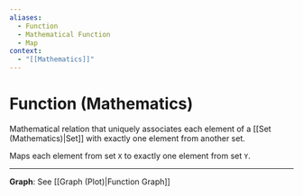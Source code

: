 ```yaml
---
aliases:
  - Function
  - Mathematical Function
  - Map
context:
  - "[[Mathematics]]"
---
```


# Function (Mathematics)

Mathematical relation that uniquely associates each element of a [[Set (Mathematics)|Set]] with exactly one element from another set.

Maps each element from set `X` to exactly one element from set `Y`.

---

**Graph**: See [[Graph (Plot)|Function Graph]]
